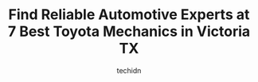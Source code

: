 ---
layout: ampstory
image: https://images.unsplash.com/photo-1574524096791-2ae09c406788?ixlib=rb-4.0.3&ixid=MnwxMjA3fDB8MHxwaG90by1wYWdlfHx8fGVufDB8fHx8&auto=format&fit=crop&w=640&h=853&q=80
author: techidn
featured: false
description: Looking for reliable and skilled Toyota Mechanic in Victoria TX, USA? Your search ends here with the 7 best Toyota Mechanic in town. With their expertise and commitment to delivering excepti
title: Find Reliable Automotive Experts at 7 Best Toyota Mechanics in Victoria TX
cover:
   title: Find Reliable Automotive Experts at 7 Best Toyota Mechanics in Victoria TX
   subtitle: Rickpate
   background: https://images.unsplash.com/photo-1574524096791-2ae09c406788?ixlib=rb-4.0.3&ixid=MnwxMjA3fDB8MHxwaG90by1wYWdlfHx8fGVufDB8fHx8&auto=format&fit=crop&w=640&h=853&q=80

pages: 
 - layout: thirds
   top: <h1>#1 Toyota of Victoria Service Center</h1>
   bottom: "<p>I bought a 2021 Toyota Highlander XLE there a few days of ago. No one took the time to go over all the accessories the vehicle has on it. They rushed me through the buyin</p>"
   background: https://www.knot35.com/toplist/wp-content/uploads/2023/06/best-toyota-mechanic-1-in-victoria-tx-1685840982.jpeg
   backgroundblur: true
 - layout: thirds
   top: <h1>#2 Victoria Dodge Chrysler Jeep Ram Wagoneer Service Center</h1>
   bottom: "<p>5507 Zac Lentz Pkwy, Victoria, TX 77904, United States</p>"
   background: https://www.knot35.com/toplist/wp-content/uploads/2023/06/best-toyota-mechanic-2-in-victoria-tx-1685840982.jpeg
   cta:
      link: https://www.knot35.com/toplist/find-reliable-automotive-experts-at-7-best-toyota-mechanics-in-victoria-tx/
      text: Find Reliable Automotive Experts at 7 Best Toyota Mechanics in Victoria TX
 - layout: thirds
   top: <h1>#3 VELIZ Collision and Automotive | Formerly VLZ Collision and Automotive</h1>
   bottom: "<p>108 Salem Rd #100, Victoria, TX 77904, United States</p>"
   background: https://www.knot35.com/toplist/wp-content/uploads/2023/06/best-toyota-mechanic-3-in-victoria-tx-1685840983.jpeg
   cta:
      link: https://www.knot35.com/toplist/find-reliable-automotive-experts-at-7-best-toyota-mechanics-in-victoria-tx/
      text: Find Reliable Automotive Experts at 7 Best Toyota Mechanics in Victoria TX
 - layout: thirds
   top: <h1>#4 Custom Car Care</h1>
   bottom: "<p>1707 N Main St, Victoria, TX 77901, United States</p>"
   background: https://images.unsplash.com/photo-1462556791646-c201b8241a94?ixlib=rb-4.0.3&ixid=MnwxMjA3fDB8MHxwaG90by1wYWdlfHx8fGVufDB8fHx8&auto=format&fit=crop&w=640&h=853&q=80
   cta:
      link: https://www.knot35.com/toplist/find-reliable-automotive-experts-at-7-best-toyota-mechanics-in-victoria-tx/
      text: Find Reliable Automotive Experts at 7 Best Toyota Mechanics in Victoria TX
 - layout: thirds
   top: <h1>#5 Vallejo Motors</h1>
   bottom: "<p>303 E Juan Linn St, Victoria, TX 77901, United States</p>"
   background: https://images.unsplash.com/photo-1515405295579-ba7b45403062?ixlib=rb-4.0.3&ixid=MnwxMjA3fDB8MHxwaG90by1wYWdlfHx8fGVufDB8fHx8&auto=format&fit=crop&w=640&h=853&q=80
   cta:
      link: https://www.knot35.com/toplist/find-reliable-automotive-experts-at-7-best-toyota-mechanics-in-victoria-tx/
      text: Find Reliable Automotive Experts at 7 Best Toyota Mechanics in Victoria TX
 - layout: thirds
   top: <h1>#6 Mickeys Auto Repair</h1>
   bottom: "<p>2502 Duncan St, Victoria, TX 77901, United States</p>"
   background: https://images.unsplash.com/photo-1541356665065-22676f35dd40?ixlib=rb-4.0.3&ixid=MnwxMjA3fDB8MHxwaG90by1wYWdlfHx8fGVufDB8fHx8&auto=format&fit=crop&w=640&h=853&q=80
   cta:
      link: https://www.knot35.com/toplist/find-reliable-automotive-experts-at-7-best-toyota-mechanics-in-victoria-tx/
      text: Find Reliable Automotive Experts at 7 Best Toyota Mechanics in Victoria TX
 - layout: thirds
   top: <h1>#7 Zarbocks Automotive & Transmissions</h1>
   bottom: "<p>2801 N Navarro St, Victoria, TX 77901, United States</p>"
   background: https://images.unsplash.com/photo-1522441815192-d9f04eb0615c?ixlib=rb-4.0.3&ixid=MnwxMjA3fDB8MHxwaG90by1wYWdlfHx8fGVufDB8fHx8&auto=format&fit=crop&w=640&h=853&q=80
   cta:
      link: https://www.knot35.com/toplist/find-reliable-automotive-experts-at-7-best-toyota-mechanics-in-victoria-tx/
      text: Find Reliable Automotive Experts at 7 Best Toyota Mechanics in Victoria TX
 - layout: thirds
   middle: Continue reading...
   background: https://images.unsplash.com/photo-1613843873231-1447db182f97?ixlib=rb-4.0.3&ixid=MnwxMjA3fDB8MHxwaG90by1wYWdlfHx8fGVufDB8fHx8&auto=format&fit=crop&w=640&h=853&q=80
   cta:
      link: https://www.knot35.com/toplist/find-reliable-automotive-experts-at-7-best-toyota-mechanics-in-victoria-tx/
      text: Find Reliable Automotive Experts at 7 Best Toyota Mechanics in Victoria TX
      
---